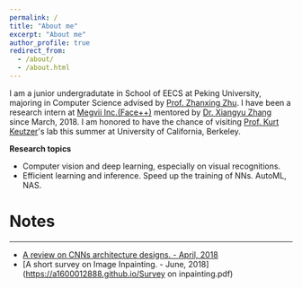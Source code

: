 ```yaml
---
permalink: /
title: "About me"
excerpt: "About me"
author_profile: true
redirect_from: 
  - /about/
  - /about.html
---
```


I am a junior undergradutate in School of EECS at Peking University, majoring in Computer Science advised by [Prof. Zhanxing Zhu](https://sites.google.com/view/zhanxingzhu/). I have been a research intern at [Megvii Inc.(Face++)](https://megvii.com)    mentored by [Dr. Xiangyu Zhang](https://scholar.google.com/citations?user=yuB-cfoAAAAJ&hl=zh-CN) since March, 2018.  I am honored to have the chance of visiting [Prof. Kurt Keutzer](https://people.eecs.berkeley.edu/~keutzer/)'s lab this summer at University of California, Berkeley.


**Research topics**
* Computer vision and deep learning, especially on visual recognitions.
* Efficient learning and inference. Speed up the training of NNs.  AutoML, NAS.


# Notes
----
* [A review on CNNs architecture designs. - April, 2018](https://a1600012888.github.io/Recent-advances-in-CNNs.pdf)
* [A short survey on Image Inpainting. - June, 2018](https://a1600012888.github.io/Survey on inpainting.pdf)
